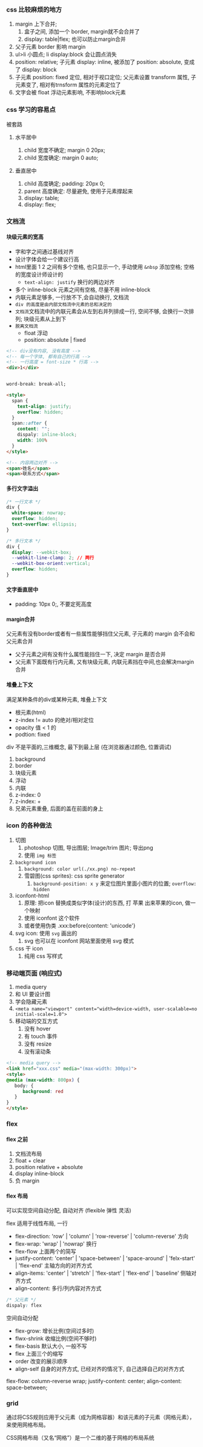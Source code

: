 ### css 比较麻烦的地方

1. margin 上下合并; 
   1. 盒子之间, 添加一个 border, margin就不会合并了
   2. display: table|flex; 也可以防止margin合并
2. 父子元素 border 影响 margin
3. ul>li 小圆点; li display:block 会让圆点消失
4. position: relative; 子元素 display: inline, 被添加了 position: absolute, 变成了 display: block
5. 子元素 position: fixed 定位, 相对于视口定位; 父元素设置 transform 属性, 子元素变了, 相对有trnsform 属性的元素定位了
6. 文字会被 float 浮动元素影响, 不影响block元素


### css 学习的容易点

被套路

1. 水平居中
   1. child 宽度不确定; margin 0 20px;
   2. child 宽度确定: margin 0 auto;

2. 垂直居中
   1. child 高度确定; padding: 20px 0;
   2. parent 高度确定: 尽量避免, 使用子元素撑起来
   3. display: table;
   4. display: flex;


### 文档流

#### 块级元素的宽高

- 字和字之间通过基线对齐
- 设计字体会给一个建议行高
- html里面 1 2 之间有多个空格, 也只显示一个, 手动使用 `&nbsp` 添加空格; 空格的宽度设计师设计的
  - `text-align: justify` 换行的两边对齐
- 多个 inline-block 元素之间有空格, 尽量不用 inline-block
- 内联元素足够多, 一行放不下,会自动换行, 文档流
- `div 的高度是由内部文档流中元素的总和决定的`
- `文档流`文档流中的内联元素会从左到右并列排成一行, 空间不够, 会换行一次排列; 块级元素从上到下
- `脱离文档流`
  - float 浮动
  - position: absolute | fixed

```html
<!-- div没有内容, 没有高度 -->
<!-- 每一个字体, 都有自己的行高 -->
<!-- 一行高度 = font-size * 行高 -->
<div>1</div>


word-break: break-all; 
```

```html
<style>
  span {
    text-align: justify;
    overflow: hidden;
  }
  span::after {
    content: "";
    dispaly: inline-block;
    width: 100%
  }
</style>

<!-- 内容两边对齐 -->
<span>姓名</span>
<span>联系方式</span>
```

#### 多行文字溢出

```css
/* 一行文本 */
div {
  white-space: nowrap;
  overflow: hidden;
  text-overflow: ellipsis;
}

/* 多行文本 */
div {
  display: --webkit-box;
  --webkit-line-clamp: 2; // 两行
  --webkit-box-orient:vertical;
  overflow: hidden;
}
```

#### 文字垂直居中

- padding: 10px 0;, 不要定死高度


#### margin合并

父元素有没有border或者有一些属性能够挡住父元素, 子元素的 margin 会不会和父元素合并

- 父子元素之间有没有什么属性能挡住一下, 决定 margin 是否合并
- 父元素下面既有行内元素, 又有块级元素, 内联元素挡在中间,也会解决margin 合并


#### 堆叠上下文

满足某种条件的div或某种元素, 堆叠上下文

- 根元素(html)
- z-index != auto 的绝对/相对定位
- opacity 值 < 1 的
- podtion: fixed

div 不是平面的,三维概念, 最下到最上层 (在浏览器通过颜色, 位置调试)

1. background
2. border
3. 块级元素
4. 浮动
5. 内联
6. z-index: 0
7. z-index: +
8. 兄弟元素重叠, 后面的盖在前面的身上


### icon 的各种做法

1. 切图
   1. photoshop 切图, 导出图层; Image/trim 图片; 导出png
   2. 使用 `img 标签`
2. `background icon`
   1. `background: color url(./xx.png) no-repeat`
   2. 雪碧图(css sprites): css sprite generator
      1. `background-position: x y` 来定位图片里面小图片的位置; `overflow: hidden`
3. iconfont-html
   1. 原理: 把icon 替换成类似字体(设计)的东西, 打 苹果 出来苹果的icon, 做一个映射 
   2. 使用 iconfont 这个软件
   3. 或者使用伪类 .xxx:before{content: 'unicode'}
4. svg icon: 使用 `svg` 画出的
   1. svg 也可以在 iconfont 网站里面使用 svg 模式
5. css 干 icon
   1. 纯用 css 写样式


### 移动端页面 (响应式)

1. media query
2. 和 UI 要设计图
3. 学会隐藏元素
4. `<meta name="viewport" content="width=device-width, user-scalable=no initial-scale=1.0">`
5. 移动端的交互方式
   1. 没有 hover
   2. 有 touch 事件
   3. 没有 resize
   4. 没有滚动条


```html
<!-- media query -->
<link href="xxx.css" media="(max-width: 300px)">
<style>
@media (max-width: 800px) {
   body: {
      background: red
   }
}
</style>
```

### flex

#### flex 之前

1. 文档流布局
2. float + clear
3. position relative + absolute
4. display inline-block
5. 负 margin

#### flex 布局

可以实现空间自动分配, 自动对齐 (flexible 弹性 灵活)

flex 适用于线性布局, 一行

- flex-direction: 'row' | 'column' | 'row-reverse' | 'column-reverse' 方向
- flex-wrap: 'wrap' | 'nowrap' 换行
- flex-flow 上面两个的简写
- justify-content: 'center' | 'space-between' | 'space-around' | 'felx-start' | 'flex-end' 主轴方向的对齐方式
- align-items: 'center' | 'stretch' | 'flex-start' | 'flex-end' | 'baseline'  侧轴对齐方式
- align-content:  多行/列内容对齐方式

```css
/* 父元素 */
dispaly: flex

```

空间自动分配

- flex-grow: 增长比例(空间过多时)
- flwx-shrink 收缩比例(空间不够时)
- flex-basis 默认大小, 一般不写
- flex 上面三个的缩写
- order 改变的展示顺序
- align-self 自身的对齐方式, 已经对齐的情况下, 自己选择自己的对齐方式

flex-flow: column-reverse wrap;
justify-content: center;
align-content: space-between;


### grid

通过将CSS规则应用于父元素（成为网格容器）和该元素的子元素（网格元素），来使用网格布局。

CSS网格布局（又名“网格”）是一个二维的基于网格的布局系统


